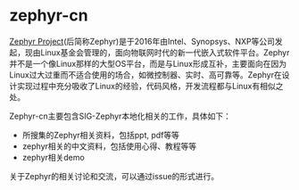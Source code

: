 # zephyr-cn

[Zephyr Project](https://www.zephyrproject.org)(后简称Zephyr)是于2016年由Intel、Synopsys、NXP等公司发起，现由Linux基金会管理的，面向物联网时代的新一代嵌入式软件平台。Zephyr并不是一个像Linux那样的大型OS平台，而是与Linux形成互补，主要面向在因为Linux过大过重而不适合使用的场合，如微控制器、实时、高可靠等。Zephyr在设计实现过程中充分吸收了Linux的经验，代码风格，开发流程都与Linux有相似之处。

Zephyr-cn主要包含SIG-Zephyr本地化相关的工作，具体如下：

* 所搜集的Zephyr相关资料，包括ppt, pdf等等
* zephyr相关的中文资料，包括使用心得、教程等等
* zephyr相关demo

关于Zephyr的相关讨论和交流，可以通过issue的形式进行。